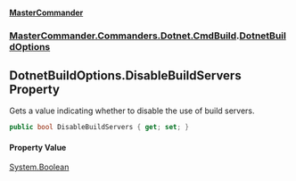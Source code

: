 #### [MasterCommander](MasterCommander.md 'MasterCommander')
### [MasterCommander.Commanders.Dotnet.CmdBuild](MasterCommander.Commanders.Dotnet.CmdBuild.md 'MasterCommander.Commanders.Dotnet.CmdBuild').[DotnetBuildOptions](DotnetBuildOptions.md 'MasterCommander.Commanders.Dotnet.CmdBuild.DotnetBuildOptions')

## DotnetBuildOptions.DisableBuildServers Property

Gets a value indicating whether to disable the use of build servers.

```csharp
public bool DisableBuildServers { get; set; }
```

#### Property Value
[System.Boolean](https://docs.microsoft.com/en-us/dotnet/api/System.Boolean 'System.Boolean')